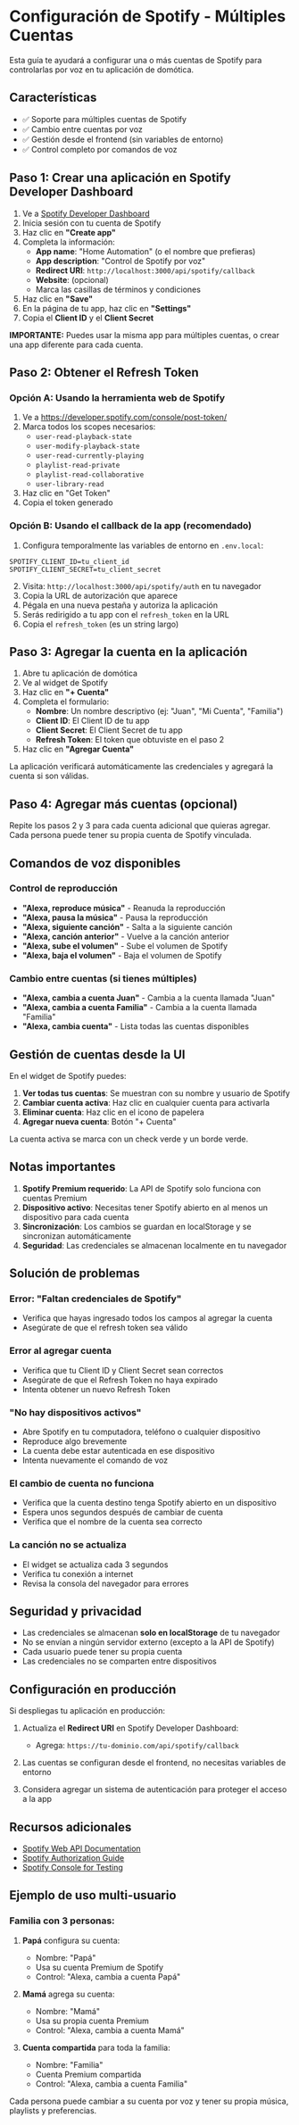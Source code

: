 # Configuración de Spotify - Múltiples Cuentas

Esta guía te ayudará a configurar una o más cuentas de Spotify para controlarlas por voz en tu aplicación de domótica.

## Características

- ✅ Soporte para múltiples cuentas de Spotify
- ✅ Cambio entre cuentas por voz
- ✅ Gestión desde el frontend (sin variables de entorno)
- ✅ Control completo por comandos de voz

## Paso 1: Crear una aplicación en Spotify Developer Dashboard

1. Ve a [Spotify Developer Dashboard](https://developer.spotify.com/dashboard)
2. Inicia sesión con tu cuenta de Spotify
3. Haz clic en **"Create app"**
4. Completa la información:
   - **App name**: "Home Automation" (o el nombre que prefieras)
   - **App description**: "Control de Spotify por voz"
   - **Redirect URI**: `http://localhost:3000/api/spotify/callback`
   - **Website**: (opcional)
   - Marca las casillas de términos y condiciones
5. Haz clic en **"Save"**
6. En la página de tu app, haz clic en **"Settings"**
7. Copia el **Client ID** y el **Client Secret**

**IMPORTANTE:** Puedes usar la misma app para múltiples cuentas, o crear una app diferente para cada cuenta.

## Paso 2: Obtener el Refresh Token

### Opción A: Usando la herramienta web de Spotify

1. Ve a https://developer.spotify.com/console/post-token/
2. Marca todos los scopes necesarios:
   - `user-read-playback-state`
   - `user-modify-playback-state`
   - `user-read-currently-playing`
   - `playlist-read-private`
   - `playlist-read-collaborative`
   - `user-library-read`
3. Haz clic en "Get Token"
4. Copia el token generado

### Opción B: Usando el callback de la app (recomendado)

1. Configura temporalmente las variables de entorno en `.env.local`:
```env
SPOTIFY_CLIENT_ID=tu_client_id
SPOTIFY_CLIENT_SECRET=tu_client_secret
```

2. Visita: `http://localhost:3000/api/spotify/auth` en tu navegador
3. Copia la URL de autorización que aparece
4. Pégala en una nueva pestaña y autoriza la aplicación
5. Serás redirigido a tu app con el `refresh_token` en la URL
6. Copia el `refresh_token` (es un string largo)

## Paso 3: Agregar la cuenta en la aplicación

1. Abre tu aplicación de domótica
2. Ve al widget de Spotify
3. Haz clic en **"+ Cuenta"**
4. Completa el formulario:
   - **Nombre**: Un nombre descriptivo (ej: "Juan", "Mi Cuenta", "Familia")
   - **Client ID**: El Client ID de tu app
   - **Client Secret**: El Client Secret de tu app
   - **Refresh Token**: El token que obtuviste en el paso 2
5. Haz clic en **"Agregar Cuenta"**

La aplicación verificará automáticamente las credenciales y agregará la cuenta si son válidas.

## Paso 4: Agregar más cuentas (opcional)

Repite los pasos 2 y 3 para cada cuenta adicional que quieras agregar. Cada persona puede tener su propia cuenta de Spotify vinculada.

## Comandos de voz disponibles

### Control de reproducción
- **"Alexa, reproduce música"** - Reanuda la reproducción
- **"Alexa, pausa la música"** - Pausa la reproducción
- **"Alexa, siguiente canción"** - Salta a la siguiente canción
- **"Alexa, canción anterior"** - Vuelve a la canción anterior
- **"Alexa, sube el volumen"** - Sube el volumen de Spotify
- **"Alexa, baja el volumen"** - Baja el volumen de Spotify

### Cambio entre cuentas (si tienes múltiples)
- **"Alexa, cambia a cuenta Juan"** - Cambia a la cuenta llamada "Juan"
- **"Alexa, cambia a cuenta Familia"** - Cambia a la cuenta llamada "Familia"
- **"Alexa, cambia cuenta"** - Lista todas las cuentas disponibles

## Gestión de cuentas desde la UI

En el widget de Spotify puedes:

1. **Ver todas tus cuentas**: Se muestran con su nombre y usuario de Spotify
2. **Cambiar cuenta activa**: Haz clic en cualquier cuenta para activarla
3. **Eliminar cuenta**: Haz clic en el icono de papelera
4. **Agregar nueva cuenta**: Botón "+ Cuenta"

La cuenta activa se marca con un check verde y un borde verde.

## Notas importantes

1. **Spotify Premium requerido**: La API de Spotify solo funciona con cuentas Premium
2. **Dispositivo activo**: Necesitas tener Spotify abierto en al menos un dispositivo para cada cuenta
3. **Sincronización**: Los cambios se guardan en localStorage y se sincronizan automáticamente
4. **Seguridad**: Las credenciales se almacenan localmente en tu navegador

## Solución de problemas

### Error: "Faltan credenciales de Spotify"
- Verifica que hayas ingresado todos los campos al agregar la cuenta
- Asegúrate de que el refresh token sea válido

### Error al agregar cuenta
- Verifica que tu Client ID y Client Secret sean correctos
- Asegúrate de que el Refresh Token no haya expirado
- Intenta obtener un nuevo Refresh Token

### "No hay dispositivos activos"
- Abre Spotify en tu computadora, teléfono o cualquier dispositivo
- Reproduce algo brevemente
- La cuenta debe estar autenticada en ese dispositivo
- Intenta nuevamente el comando de voz

### El cambio de cuenta no funciona
- Verifica que la cuenta destino tenga Spotify abierto en un dispositivo
- Espera unos segundos después de cambiar de cuenta
- Verifica que el nombre de la cuenta sea correcto

### La canción no se actualiza
- El widget se actualiza cada 3 segundos
- Verifica tu conexión a internet
- Revisa la consola del navegador para errores

## Seguridad y privacidad

- Las credenciales se almacenan **solo en localStorage** de tu navegador
- No se envían a ningún servidor externo (excepto a la API de Spotify)
- Cada usuario puede tener su propia cuenta
- Las credenciales no se comparten entre dispositivos

## Configuración en producción

Si despliegas tu aplicación en producción:

1. Actualiza el **Redirect URI** en Spotify Developer Dashboard:
   - Agrega: `https://tu-dominio.com/api/spotify/callback`

2. Las cuentas se configuran desde el frontend, no necesitas variables de entorno

3. Considera agregar un sistema de autenticación para proteger el acceso a la app

## Recursos adicionales

- [Spotify Web API Documentation](https://developer.spotify.com/documentation/web-api)
- [Spotify Authorization Guide](https://developer.spotify.com/documentation/general/guides/authorization-guide/)
- [Spotify Console for Testing](https://developer.spotify.com/console/)

## Ejemplo de uso multi-usuario

### Familia con 3 personas:

1. **Papá** configura su cuenta:
   - Nombre: "Papá"
   - Usa su cuenta Premium de Spotify
   - Control: "Alexa, cambia a cuenta Papá"

2. **Mamá** agrega su cuenta:
   - Nombre: "Mamá"
   - Usa su propia cuenta Premium
   - Control: "Alexa, cambia a cuenta Mamá"

3. **Cuenta compartida** para toda la familia:
   - Nombre: "Familia"
   - Cuenta Premium compartida
   - Control: "Alexa, cambia a cuenta Familia"

Cada persona puede cambiar a su cuenta por voz y tener su propia música, playlists y preferencias.
